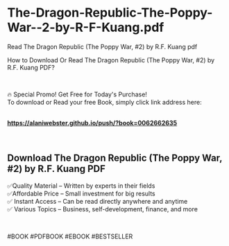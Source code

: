 # The-Dragon-Republic-The-Poppy-War--2-by-R-F-Kuang.pdf
Read The Dragon Republic (The Poppy War, #2) by R.F. Kuang pdf
<p>How to Download Or Read The Dragon Republic (The Poppy War, #2) by R.F. Kuang PDF?</p>
<p>&nbsp;</p>
<p>&#128293;  Special Promo! Get Free for Today's Purchase!<br />To download or Read your free Book, simply click link address here:&nbsp;<br />&nbsp;</p>
<p><a href="https://alaniwebster.github.io/push/?book=0062662635"><strong>https://alaniwebster.github.io/push/?book=0062662635</strong></a></p>
<p>&nbsp;</p>
<h2>Download The Dragon Republic (The Poppy War, #2) by R.F. Kuang PDF</h2>
<p>&#x2705;Quality Material &ndash; Written by experts in their fields<br />&#x2705;Affordable Price &ndash; Small investment for big results<br />&#x2705; Instant Access &ndash; Can be read directly anywhere and anytime<br />&#x2705; Various Topics &ndash; Business, self-development, finance, and more</p>
<p>&nbsp;</p>
<p>#BOOK #PDFBOOK #EBOOK #BESTSELLER</p>
